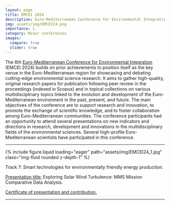 ```yaml
---
layout: page
title: EMCEI 2024 
description: Euro-Mediterranean Conference for Environmental Integration (EMCEI) 2024, Marrakesh, Morocco.
img: assets/img/EMCEI24.png
importance: 1
category: Minor conferences
images:
  compare: true
  slider: true
---
```


The 6th [Euro-Mediterranean Conference for Environmental Integration](https://2024.emcei.net) (EMCEI 2024) builds on prior achievements to position itself as the key venue in the Euro-Mediterranean region for showcasing and debating cutting-edge environmental science research. It aims to gather high-quality, original research papers for publication following peer review in the proceedings (indexed in Scopus) and in topical collections on various multidisciplinary topics linked to the evolution and development of the Euro-Mediterranean environment in the past, present, and future. The main objectives of the conference are to support research and innovation, to promote the exchange of scientific knowledge, and to foster collaboration among Euro-Mediterranean communities. The conference participants had an opportunity to attend several presentations on new indicators and directions in research, development and innovations in the multidisciplinary fields of the environmental sciences. Several high-profile Euro-Mediterranean scientists have participated in this conference.

---

<swiper-container keyboard="true" navigation="true" pagination="true" pagination-clickable="true" pagination-dynamic-bullets="true" rewind="true">
  <swiper-slide>{% include figure.liquid loading="eager" path="assets/img/EMCEI24_1.jpg" class="img-fluid rounded z-depth-1" %}</swiper-slide>
</swiper-container>


Track 7: Smart technologies for environmentally friendly energy production.

<u>Presentation title:</u> Exploring Solar Wind Turbulence: MMS Mission Comparative Data Analysis.

[Certificate of presentation and contribution.](https://dwojcik1.github.io/assets/pdf/EMCEI24_cert.pdf)


---
